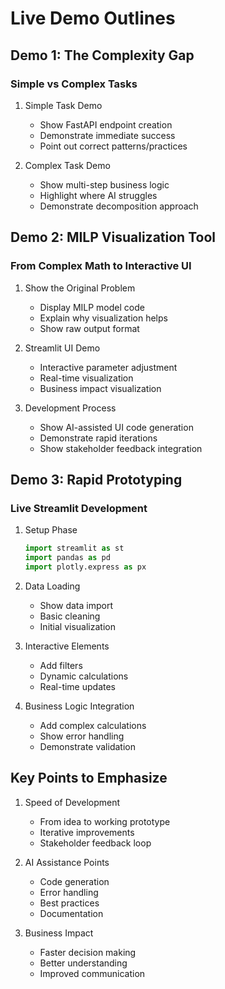 # Live Demo Outlines

## Demo 1: The Complexity Gap
### Simple vs Complex Tasks

1. Simple Task Demo
   - Show FastAPI endpoint creation
   - Demonstrate immediate success
   - Point out correct patterns/practices

2. Complex Task Demo
   - Show multi-step business logic
   - Highlight where AI struggles
   - Demonstrate decomposition approach

## Demo 2: MILP Visualization Tool
### From Complex Math to Interactive UI

1. Show the Original Problem
   - Display MILP model code
   - Explain why visualization helps
   - Show raw output format

2. Streamlit UI Demo
   - Interactive parameter adjustment
   - Real-time visualization
   - Business impact visualization

3. Development Process
   - Show AI-assisted UI code generation
   - Demonstrate rapid iterations
   - Show stakeholder feedback integration

## Demo 3: Rapid Prototyping
### Live Streamlit Development

1. Setup Phase
   ```python
   import streamlit as st
   import pandas as pd
   import plotly.express as px
   ```

2. Data Loading
   - Show data import
   - Basic cleaning
   - Initial visualization

3. Interactive Elements
   - Add filters
   - Dynamic calculations
   - Real-time updates

4. Business Logic Integration
   - Add complex calculations
   - Show error handling
   - Demonstrate validation

## Key Points to Emphasize

1. Speed of Development
   - From idea to working prototype
   - Iterative improvements
   - Stakeholder feedback loop

2. AI Assistance Points
   - Code generation
   - Error handling
   - Best practices
   - Documentation

3. Business Impact
   - Faster decision making
   - Better understanding
   - Improved communication 